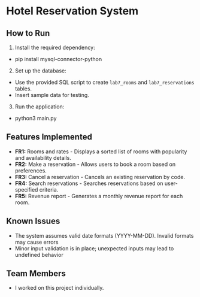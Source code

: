 # Hotel Reservation System

## How to Run
1. Install the required dependency:
- pip install mysql-connector-python

2. Set up the database:
- Use the provided SQL script to create `lab7_rooms` and `lab7_reservations` tables.
- Insert sample data for testing.

3. Run the application:
- python3 main.py

## Features Implemented
- **FR1:** Rooms and rates - Displays a sorted list of rooms with popularity and availability details.
- **FR2:** Make a reservation - Allows users to book a room based on preferences.
- **FR3:** Cancel a reservation - Cancels an existing reservation by code.
- **FR4:** Search reservations - Searches reservations based on user-specified criteria.
- **FR5:** Revenue report - Generates a monthly revenue report for each room.

## Known Issues
- The system assumes valid date formats (YYYY-MM-DD). Invalid formats may cause errors
- Minor input validation is in place; unexpected inputs may lead to undefined behavior

## Team Members
- I worked on this project individually.




